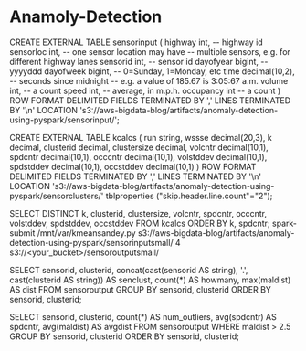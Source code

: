 # Anamoly-Detection

CREATE EXTERNAL TABLE sensorinput (
       highway int,		-- highway id
       sensorloc int,		-- one sensor location may have 
       -- multiple sensors, e.g. for different highway lanes
       sensorid int, 		-- sensor id
       dayofyear bigint,		-- yyyyddd 
       dayofweek bigint,		-- 0=Sunday, 1=Monday, etc 
       time decimal(10,2), 	-- seconds since midnight
				-- e.g. a value of 185.67 is 3:05:67 a.m.
       volume int, 		-- a count
       speed int, 			-- average, in m.p.h.
       occupancy int		-- a count
)  ROW FORMAT DELIMITED FIELDS TERMINATED BY ',' LINES TERMINATED BY '\n'
LOCATION 's3://aws-bigdata-blog/artifacts/anomaly-detection-using-pyspark/sensorinput/';

CREATE EXTERNAL TABLE kcalcs (
     run string, 
     wssse decimal(20,3),
     k decimal, 
     clusterid decimal, 
     clustersize decimal, 
     volcntr decimal(10,1),
     spdcntr decimal(10,1),
     occcntr decimal(10,1),
     volstddev decimal(10,1),
     spdstddev decimal(10,1),
     occstddev decimal(10,1)
)  ROW FORMAT DELIMITED FIELDS TERMINATED BY ',' LINES TERMINATED BY '\n'
LOCATION 's3://aws-bigdata-blog/artifacts/anomaly-detection-using-pyspark/sensorclusters/'
tblproperties ("skip.header.line.count"="2");

SELECT DISTINCT k, clusterid, clustersize, volcntr, spdcntr, occcntr, volstddev, spdstddev, occstddev
	FROM kcalcs
	ORDER BY k, spdcntr;
spark-submit /mnt/var/kmeansandey.py s3://aws-bigdata-blog/artifacts/anomaly-detection-using-pyspark/sensorinputsmall/ 4 s3://<your_bucket>/sensoroutputsmall/

SELECT sensorid, clusterid, concat(cast(sensorid AS string), '.', cast(clusterid AS string)) AS senclust, count(*) AS howmany, max(maldist) AS dist
FROM sensoroutput
GROUP BY sensorid, clusterid
ORDER BY sensorid, clusterid;

SELECT sensorid, clusterid, count(*) AS num_outliers, avg(spdcntr) AS spdcntr, avg(maldist) AS avgdist
FROM sensoroutput
WHERE  maldist > 2.5
GROUP BY sensorid, clusterid
ORDER BY sensorid, clusterid;

